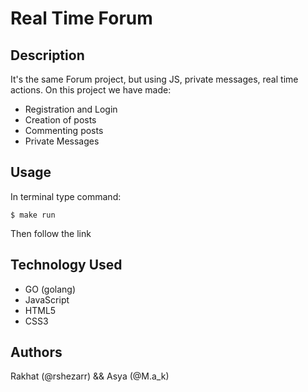 # Real Time Forum

## Description

It's the same Forum project, but using JS, private messages, real time actions.
On this project we have made:

-   Registration and Login
-   Creation of posts
-   Commenting posts
-   Private Messages

## Usage

In terminal type command:

```
$ make run
```

Then follow the link

## Technology Used

-   GO (golang)
-   JavaScript
-   HTML5
-   CSS3

## Authors

Rakhat (@rshezarr) && Asya (@M.a_k)
